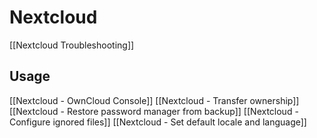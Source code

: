 # Nextcloud

[[Nextcloud Troubleshooting]]

## Usage
 
 [[Nextcloud - OwnCloud Console]]
 [[Nextcloud - Transfer ownership]]  
 [[Nextcloud - Restore password manager from backup]]
 [[Nextcloud - Configure ignored files]]
 [[Nextcloud - Set default locale and language]]